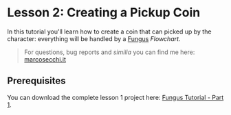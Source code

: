 # Lesson 2: Creating a Pickup Coin

In this tutorial you'll learn how to create a coin that can picked up by the character: everything will be handled by a [Fungus](http://fungusgames.com/) _Flowchart_.

>For questions, bug reports and _similia_ you can find me here: [marcosecchi.it](http://marcosecchi.it)

## Prerequisites

You can download the complete lesson 1 project here: [Fungus Tutorial - Part 1](https://github.com/marcosecchi/techio-tutorial-fungus-pickups/archive/part_01.zip).
